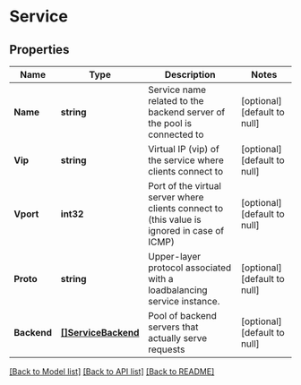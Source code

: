 # Service

## Properties
Name | Type | Description | Notes
------------ | ------------- | ------------- | -------------
**Name** | **string** | Service name related to the backend server of the pool is connected to | [optional] [default to null]
**Vip** | **string** | Virtual IP (vip) of the service where clients connect to | [optional] [default to null]
**Vport** | **int32** | Port of the virtual server where clients connect to (this value is ignored in case of ICMP) | [optional] [default to null]
**Proto** | **string** | Upper-layer protocol associated with a loadbalancing service instance. | [optional] [default to null]
**Backend** | [**[]ServiceBackend**](ServiceBackend.md) | Pool of backend servers that actually serve requests | [optional] [default to null]

[[Back to Model list]](../README.md#documentation-for-models) [[Back to API list]](../README.md#documentation-for-api-endpoints) [[Back to README]](../README.md)


